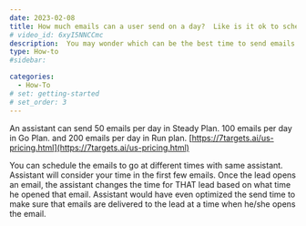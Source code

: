 ```yaml
---
date: 2023-02-08
title: How much emails can a user send on a day?  Like is it ok to schedule at different timing with the same assistant?
# video_id: 6xyI5NNCCmc
description:  You may wonder which can be the best time to send emails to the Leads.This post describes the ideal timelines you can use.
type: How-to
#sidebar:

categories:
  - How-To
# set: getting-started
# set_order: 3
---
```

An assistant can send 50 emails per day in Steady Plan. 100 emails per day in Go Plan. and 200 emails per day in Run plan. [https://7targets.ai/us-pricing.html](https://7targets.ai/us-pricing.html)

You can schedule the emails to go at different times with same assistant. Assistant will consider your time in the first few emails. Once the lead opens an email, the assistant changes the time for THAT lead based on what time he opened that email. Assistant would have even optimized the send time to make sure that emails are delivered to the lead at a time when he/she opens the email.